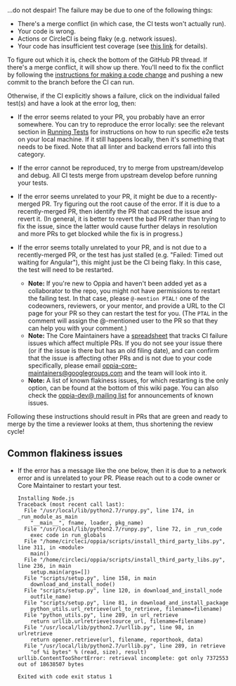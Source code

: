 ...do not despair! The failure may be due to one of the following things:

- There's a merge conflict (in which case, the CI tests won't actually run).
- Your code is wrong.
- Actions or CircleCI is being flaky (e.g. network issues).
- Your code has insufficient test coverage (see [this link](https://github.com/oppia/oppia/wiki/Frontend-unit-tests-guide#generating-coverage-reports) for details).

To figure out which it is, check the bottom of the GitHub PR thread. If there's a merge conflict, it will show up there. You'll need to fix the conflict by following the [instructions for making a code change](https://github.com/oppia/oppia/wiki/Contributing-code-to-Oppia#instructions-for-making-a-code-change) and pushing a new commit to the branch before the CI can run.

Otherwise, if the CI explicitly shows a failure, click on the individual failed test(s) and have a look at the error log, then:

* If the error seems related to your PR, you probably have an error somewhere. You can try to reproduce the error locally: see the relevant section in [Running Tests](https://github.com/oppia/oppia/wiki/Running-Tests#end-to-end-tests) for instructions on how to run specific e2e tests on your local machine. If it still happens locally, then it's something that needs to be fixed. Note that all linter and backend errors fall into this category.

* If the error cannot be reproduced, try to merge from upstream/develop and debug. All CI tests merge from upstream develop before running your tests.

* If the error seems unrelated to your PR, it might be due to a recently-merged PR. Try figuring out the root cause of the error. If it is due to a recently-merged PR, then identify the PR that caused the issue and revert it. (In general, it is better to revert the bad PR rather than trying to fix the issue, since the latter would cause further delays in resolution and more PRs to get blocked while the fix is in progress.)

* If the error seems totally unrelated to your PR, and is not due to a recently-merged PR, or the test has just stalled (e.g. "Failed: Timed out waiting for Angular"), this might just be the CI being flaky. In this case, the test will need to be restarted.

  - **Note:** If you're new to Oppia and haven't been added yet as a collaborator to the repo, you might not have permissions to restart the failing test. In that case, please `@-mention PTAL!` one of the codeowners, reviewers, or your mentor, and provide a URL to the  CI page for your PR so they can restart the test for you. (The `PTAL` in the comment will assign the @-mentioned user to the PR so that they can help you with your comment.)
  - **Note:** The Core Maintainers have a [spreadsheet](https://docs.google.com/spreadsheets/d/1y_zk1S7YjybqxKXXh8GLPnILhBIGOr7zRvE80CPvCKk/edit#gid=0) that tracks CI failure issues which affect multiple PRs. If you do not see your issue there (or if the issue is there but has an old filing date), and can confirm that the issue is affecting other PRs and is not due to your code specifically, please email oppia-core-maintainers@googlegroups.com and the team will look into it.
  - **Note:** A list of known flakiness issues, for which restarting is the only option, can be found at the bottom of this wiki page. You can also check the [oppia-dev@ mailing list](https://groups.google.com/forum/#!forum/oppia-dev) for announcements of known issues.

Following these instructions should result in PRs that are green and ready to merge by the time a reviewer looks at them, thus shortening the review cycle!


## Common flakiness issues

* If the error has a message like the one below, then it is due to a network error and is unrelated to your PR. Please reach out to a code owner or Core Maintainer to restart your test.

   ```
   Installing Node.js
   Traceback (most recent call last):
     File "/usr/local/lib/python2.7/runpy.py", line 174, in _run_module_as_main
       "__main__", fname, loader, pkg_name)
     File "/usr/local/lib/python2.7/runpy.py", line 72, in _run_code
       exec code in run_globals
     File "/home/circleci/oppia/scripts/install_third_party_libs.py", line 311, in <module>
       main()
     File "/home/circleci/oppia/scripts/install_third_party_libs.py", line 236, in main
       setup.main(args=[])
     File "scripts/setup.py", line 158, in main
       download_and_install_node()
     File "scripts/setup.py", line 120, in download_and_install_node
       outfile_name)
     File "scripts/setup.py", line 81, in download_and_install_package
       python_utils.url_retrieve(url_to_retrieve, filename=filename)
     File "python_utils.py", line 289, in url_retrieve
       return urllib.urlretrieve(source_url, filename=filename)
     File "/usr/local/lib/python2.7/urllib.py", line 98, in urlretrieve
       return opener.retrieve(url, filename, reporthook, data)
     File "/usr/local/lib/python2.7/urllib.py", line 289, in retrieve
       "of %i bytes" % (read, size), result)
   urllib.ContentTooShortError: retrieval incomplete: got only 7372553 out of 18638507 bytes

   Exited with code exit status 1
   ```
